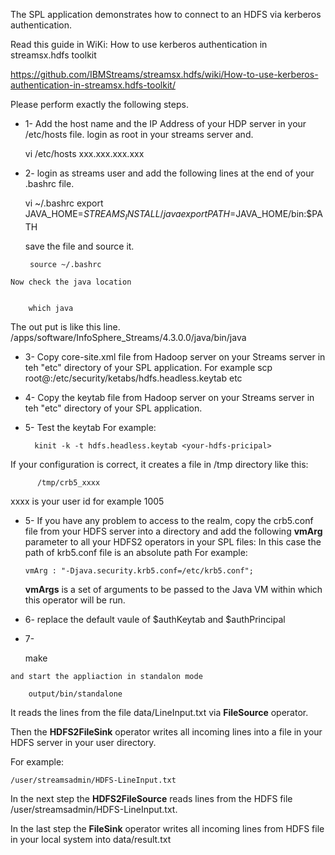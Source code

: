 The  SPL application demonstrates how to connect to an HDFS via kerberos authentication.

Read this guide in WiKi:
How to use kerberos authentication in streamsx.hdfs toolkit
 
 https://github.com/IBMStreams/streamsx.hdfs/wiki/How-to-use-kerberos-authentication-in-streamsx.hdfs-toolkit/

Please perform exactly the following steps.

   
   - 1- Add the host name and the IP Address of your HDP server in your /etc/hosts file.
     login as root in your streams server and.

        vi /etc/hosts
        xxx.xxx.xxx.xxx <your-hdp-server>

   - 2- login as streams user and add the following lines at the end of your .bashrc file.

        vi ~/.bashrc
        export JAVA_HOME=$STREAMS_INSTALL/java
        export PATH=$JAVA_HOME/bin:$PATH

      save the file and source it.

          source ~/.bashrc

    Now check the java location


        which java


The out put is like this line.
/apps/software/InfoSphere_Streams/4.3.0.0/java/bin/java


   - 3- Copy core-site.xml file from Hadoop server on your Streams server in teh "etc" directory of your SPL application.
     For example 
         scp root@<your-hdp-server>:/etc/security/ketabs/hdfs.headless.keytab etc

   - 4- Copy the keytab file from Hadoop server on your Streams server in teh "etc" directory of your SPL application.

   - 5- Test the keytab
    For example:

           kinit -k -t hdfs.headless.keytab <your-hdfs-pricipal>
    
   If your configuration is correct, it creates a file in /tmp directory like this:

          /tmp/crb5_xxxx
  xxxx is your user id for example 1005  


   - 5- If you have any problem to access to the realm, copy the crb5.conf file from your HDFS server into a directory and add the following **vmArg** parameter to all your HDFS2 operators in your SPL files:
In this case the path of krb5.conf file is an absolute path 
   For example: 

         vmArg : "-Djava.security.krb5.conf=/etc/krb5.conf";

     **vmArgs** is a set of arguments to be passed to the Java VM within which this operator will be run.

   - 6- replace the default vaule of $authKeytab and $authPrincipal

   - 7- 

        make

    and start the appliaction in standalon mode

        output/bin/standalone



It reads the lines from the file data/LineInput.txt via **FileSource** operator.

Then the **HDFS2FileSink** operator writes all incoming lines into a file in your HDFS server in your user directory.

For example: 
    
    /user/streamsadmin/HDFS-LineInput.txt

In the next step the **HDFS2FileSource** reads lines from the HDFS file  /user/streamsadmin/HDFS-LineInput.txt.

In the last step the **FileSink** operator writes all incoming lines from HDFS file in your local system into data/result.txt






 

